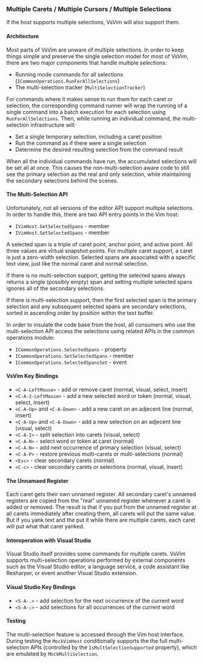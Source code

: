 ### Multiple Carets / Multiple Cursors / Multiple Selections

If the host supports multiple selections, VsVim will also support them.

#### Architecture

Most parts of VsVim are unware of multiple selections. In order to keep things
simple and preserve the single selection model for most of VsVim, there are two
major components that handle multiple selections:

- Running mode commands for all selections (`ICommonOperations.RunForAllSelections`)
- The multi-selection tracker (`MultiSelectionTracker`)

For commands where it makes sense to run them for each caret or selection, the
corresponding command runner will wrap the running of a single command into a
batch execution for each selection using `RunForAllSelections`. Then, while
running an individual command, the multi-selection infrastructure will:

- Set a single temporary selection, including a caret position
- Run the command as if there were a single selection
- Determine the desired resulting selection from the command result

When all the individual commands have run, the accumulated selections will be
set all at once. This causes the non-multi-selection aware code to still see
the primary selection as the real and only selection, while maintaining the
secondary selections behind the scenes.

#### The Multi-Selection API

Unfortunately, not all versions of the editor API support multiple selections.
In order to handle this, there are two API entry points in the Vim host:

- `IVimHost.GetSelectedSpans` - member
- `IVimHost.SetSelectedSpans` - member

A selected span is a triple of caret point, anchor point, and active point.
All three values are virtual snapshot points.  For multiple caret support,
a caret is just a zero-width selection. Selected spans are associated with
a specific text view, just like the normal caret and normal selection.

If there is no multi-selection support, getting the selected spans always
returns a single (possibly empty) span and setting multiple selected spans
ignores all of the secondary selections.

If there is multi-selection support, then the first selected span is the
primary selection and any subsequent selected spans are secondary selections,
sorted in ascending order by position within the text buffer.

In order to insulate the code base from the host, all consumers who use the
multi-selection API access the selections using related APIs in the common
operations module:

- `ICommonOperations.SelectedSpans` - property
- `ICommonOperations.SetSelectedSpans` - member
- `ICommonOperations.SelectedSpansSet` - event

#### VsVim Key Bindings

- `<C-A-LeftMouse>` - add or remove caret (normal, visual, select, insert)
- `<C-A-2-LeftMouse>` - add a new selected word or token (normal, visual, select, insert)
- `<C-A-Up>` and `<C-A-Down>` - add a new caret on an adjecent line (normal, insert)
- `<C-A-Up>` and `<C-A-Down>` - add a new selection on an adjecent line (visual, select)
- `<C-A-I>` - split selection into carets (visual, select)
- `<C-A-N>` - select word or token at caret (normal)
- `<C-A-N>` - add next occurrence of primary selection (visual, select)
- `<C-A-P>` - restore previous multi-carets or multi-selections (normal)
- `<Esc>` - clear secondary carets (normal)
- `<C-c>` - clear secondary carets or selections (normal, visual, insert)

#### The Unnamaed Register

Each caret gets their own unnamed register. All secondary caret's unnamed
registers are copied from the "real" unnamed register whenever a caret is
added or removed. The result is that if you put from the unnamed register at
all carets immediately after creating them, all carets will put the same
value. But if you yank text and the put it while there are multiple carets,
each caret will put what that caret yanked.

#### Interoperation with Visual Studio

Visual Studio itself provides some commands for multiple carets. VsVim
supports multi-selection operations performed by external components such
as the Visual Studio editor, a language service, a code assistant like
Resharper, or event another Visual Studio extension.

#### Visual Studio Key Bindings

- `<S-A-.>` - add selection for the next occurrence of the current word
- `<S-A-;>` - add selections for all occurrences of the current word

#### Testing

The multi-selection feature is accessed through the Vim host interface. During
testing the `MockVimHost` conditionally supports the the full multi-selection
APIs (controlled by the `IsMultSelectionSupported` property), which are
emulated by `MockMultiSelection`.
